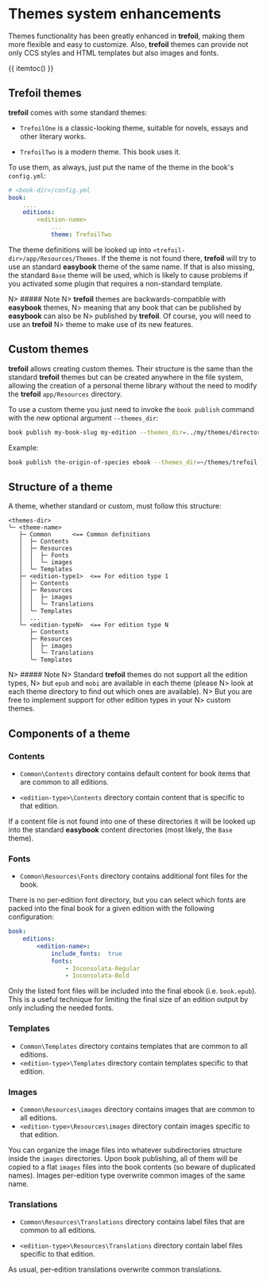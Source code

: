 Themes system enhancements
==========================

Themes functionality has been greatly enhanced in **trefoil**, 
making them more flexible and easy to customize. Also, **trefoil** 
themes can provide not only CCS styles and HTML templates but 
also images and fonts.

{{ itemtoc() }}

## Trefoil themes

**trefoil** comes with some standard themes:

- `TrefoilOne` is a classic-looking theme, suitable for novels, 
  essays and other literary works.

- `TrefoilTwo` is a modern theme. This book uses it. 

To use them, as always, just put the name of the theme in the 
book's `config.yml`:

~~~.yaml
# <book-dir>/config.yml 
book:
    ....
    editions:
        <edition-name>
            ...
            theme: TrefoilTwo
~~~

The theme definitions will be looked up into `<trefoil-dir>/app/Resources/Themes`. 
If the theme is not found there, **trefoil** will try to use an 
standard **easybook** theme of the same name. If that is also missing, 
the standard `Base` theme will be used, which is likely to cause 
problems if you activated some plugin that requires a non-standard template.

N> ##### Note
N> **trefoil** themes are backwards-compatible with **easybook** themes, 
N> meaning that any book that can be published by **easybook** can also be
N> published by **trefoil**. Of course, you will need to use an **trefoil**
N> theme to make use of its new features.

## Custom themes

**trefoil** allows creating custom themes. Their structure is the same than 
the standard **trefoil** themes but can be created anywhere in the file system, 
allowing the creation of a personal theme library without the need to modify 
the **trefoil** `app/Resources` directory.

To use a custom theme you just need to invoke the `book publish` command with 
the new optional argument `--themes_dir`:

~~~.bash
book publish my-book-slug my-edition --themes_dir=../my/themes/directory
~~~

Example:

~~~.bash
book publish the-origin-of-species ebook --themes_dir=~/themes/trefoil
~~~

## Structure of a theme

A theme, whether standard or custom, must follow this structure:

~~~
<themes-dir>
└─ <theme-name>
   ├─ Common      <== Common definitions
   │  ├─ Contents    
   │  ├─ Resources
   │  │  ├─ Fonts
   │  │  └─ images
   │  └─ Templates
   ├─ <edition-type1>  <== For edition type 1
   │  ├─ Contents
   │  ├─ Resources
   │  │  ├─ images
   │  │  └─ Translations
   │  └─ Templates
   │  ...
   └─ <edition-typeN>  <== For edition type N
      ├─ Contents
      ├─ Resources
      │  ├─ images
      │  └─ Translations
      └─ Templates
~~~
 
N> ##### Note
N> Standard **trefoil** themes do not support all the edition types, 
N> but `epub` and `mobi` are available in each theme (please
N> look at each theme directory to find out which ones are available).
N> But you are free to implement support for other edition types in your 
N> custom themes.

## Components of a theme

### Contents

- `Common\Contents` directory contains default content for book items that 
  are common to all editions.

- `<edition-type>\Contents` directory contain content that is specific to 
  that edition.

If a content file is not found into one of these directories it will be 
looked up into the standard **easybook** content directories (most likely, 
the `Base` theme).

### Fonts

- `Common\Resources\Fonts` directory contains additional font files for the book.

There is no per-edition font directory, but you can select which fonts are
packed into the final book for a given edition with the following configuration:
 
~~~.yaml
book:
    editions:
        <edition-name>:
            include_fonts:  true
            fonts: 
                - Inconsolata-Regular
                - Inconsolata-Bold
~~~

Only the listed font files will be included into the final ebook (i.e. `book.epub`). 
This is a useful technique for limiting the final size of an edition output by only 
including the needed fonts. 

### Templates 

- `Common\Templates` directory contains templates that are common to all editions. 
- `<edition-type>\Templates` directory contain templates specific to that edition.

### Images

- `Common\Resources\images` directory contains images that are common to all editions. 
- `<edition-type>\Resources\images` directory contain images specific to that edition.

You can organize the image files into whatever subdirectories structure inside the 
`images` directories. Upon book publishing, all of them will be copied to a flat 
`images` files into the book contents (so beware of duplicated names). Images 
per-edition type overwrite common images of the same name.

### Translations

- `Common\Resources\Translations` directory contains label files that are common 
  to all editions.
 
- `<edition-type>\Resources\Translations` directory contain label files specific to 
  that edition.

As usual, per-edition translations overwrite common translations.

